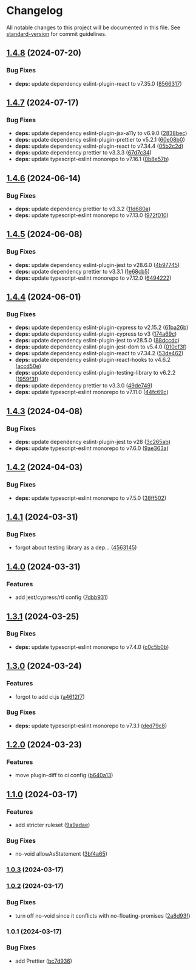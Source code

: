 # Changelog

All notable changes to this project will be documented in this file. See [standard-version](https://github.com/conventional-changelog/standard-version) for commit guidelines.

## [1.4.8](https://github.com/mrijke/eslint-config/compare/v1.4.7...v1.4.8) (2024-07-20)


### Bug Fixes

* **deps:** update dependency eslint-plugin-react to v7.35.0 ([8566317](https://github.com/mrijke/eslint-config/commit/8566317b06232088badb1cea5e99f47d3fb6117b))

## [1.4.7](https://github.com/mrijke/eslint-config/compare/v1.4.6...v1.4.7) (2024-07-17)


### Bug Fixes

* **deps:** update dependency eslint-plugin-jsx-a11y to v6.9.0 ([2838bec](https://github.com/mrijke/eslint-config/commit/2838becb76703461ce2b53bd86c3aa725f38a79c))
* **deps:** update dependency eslint-plugin-prettier to v5.2.1 ([60e08b0](https://github.com/mrijke/eslint-config/commit/60e08b0c5b53b2955bc09aed64c4a07e9ad63e97))
* **deps:** update dependency eslint-plugin-react to v7.34.4 ([05b2c2d](https://github.com/mrijke/eslint-config/commit/05b2c2d3c9a39033d6e67336ddc5a2eb24f7b989))
* **deps:** update dependency prettier to v3.3.3 ([67d7c34](https://github.com/mrijke/eslint-config/commit/67d7c346bfa0c9767276f59c118ae902b1bef346))
* **deps:** update typescript-eslint monorepo to v7.16.1 ([0b8e57b](https://github.com/mrijke/eslint-config/commit/0b8e57b3b1007df9564cad281c1353b684e25e8b))

## [1.4.6](https://github.com/mrijke/eslint-config/compare/v1.4.5...v1.4.6) (2024-06-14)


### Bug Fixes

* **deps:** update dependency prettier to v3.3.2 ([11d680a](https://github.com/mrijke/eslint-config/commit/11d680aaffa26c92c14fe7d03bd2cd32ce3d3f67))
* **deps:** update typescript-eslint monorepo to v7.13.0 ([972f010](https://github.com/mrijke/eslint-config/commit/972f010903156973530ef3dd862fa4aeb6d16f4e))

## [1.4.5](https://github.com/mrijke/eslint-config/compare/v1.4.4...v1.4.5) (2024-06-08)


### Bug Fixes

* **deps:** update dependency eslint-plugin-jest to v28.6.0 ([4b97745](https://github.com/mrijke/eslint-config/commit/4b977459402d0e3aa96370b41442e79b907f9d19))
* **deps:** update dependency prettier to v3.3.1 ([1e68cb5](https://github.com/mrijke/eslint-config/commit/1e68cb5e5fe80921b8ae3acd57b7f9563b4bb231))
* **deps:** update typescript-eslint monorepo to v7.12.0 ([6494222](https://github.com/mrijke/eslint-config/commit/649422211abca1eba872fef9dcb563dc440ea261))

## [1.4.4](https://github.com/mrijke/eslint-config/compare/v1.4.3...v1.4.4) (2024-06-01)


### Bug Fixes

* **deps:** update dependency eslint-plugin-cypress to v2.15.2 ([61ba26b](https://github.com/mrijke/eslint-config/commit/61ba26b1be8e8f27c83d422287d9c4ce8d11bef7))
* **deps:** update dependency eslint-plugin-cypress to v3 ([174a69c](https://github.com/mrijke/eslint-config/commit/174a69c0451cc0afbc40d6fec8285309f853676d))
* **deps:** update dependency eslint-plugin-jest to v28.5.0 ([88dccdc](https://github.com/mrijke/eslint-config/commit/88dccdc147d58dc5dfabca365dadfac55af5aeca))
* **deps:** update dependency eslint-plugin-jest-dom to v5.4.0 ([010cf3f](https://github.com/mrijke/eslint-config/commit/010cf3fdf89ed25c8aa545b53f7546ca80ba18d6))
* **deps:** update dependency eslint-plugin-react to v7.34.2 ([53de462](https://github.com/mrijke/eslint-config/commit/53de462ae26c1a62ba018af21efe183927b052eb))
* **deps:** update dependency eslint-plugin-react-hooks to v4.6.2 ([accd50e](https://github.com/mrijke/eslint-config/commit/accd50e6c92001c8e552ba2e3ef06d4f938c598c))
* **deps:** update dependency eslint-plugin-testing-library to v6.2.2 ([1959f3f](https://github.com/mrijke/eslint-config/commit/1959f3f33d38fa714a5dea8c5096778b63141994))
* **deps:** update dependency prettier to v3.3.0 ([49de749](https://github.com/mrijke/eslint-config/commit/49de749acf50b53c98289e31206c53ad85d0d32b))
* **deps:** update typescript-eslint monorepo to v7.11.0 ([44fc69c](https://github.com/mrijke/eslint-config/commit/44fc69cbdef300f9be8ae9d48af0922b18df59f7))

## [1.4.3](https://github.com/mrijke/eslint-config/compare/v1.4.2...v1.4.3) (2024-04-08)


### Bug Fixes

* **deps:** update dependency eslint-plugin-jest to v28 ([3c265ab](https://github.com/mrijke/eslint-config/commit/3c265ab32da170005f24e646a19e53d70ea8e903))
* **deps:** update typescript-eslint monorepo to v7.6.0 ([9ae363a](https://github.com/mrijke/eslint-config/commit/9ae363aacb9560243222814c16f2cdc7688842c9))

## [1.4.2](https://github.com/mrijke/eslint-config/compare/v1.4.1...v1.4.2) (2024-04-03)


### Bug Fixes

* **deps:** update typescript-eslint monorepo to v7.5.0 ([38ff502](https://github.com/mrijke/eslint-config/commit/38ff50298f6062de2e8e4d97a36420055d7f59d5))

## [1.4.1](https://github.com/mrijke/eslint-config/compare/v1.4.0...v1.4.1) (2024-03-31)


### Bug Fixes

* forgot about testing library as a dep... ([4563145](https://github.com/mrijke/eslint-config/commit/4563145b1bd3e1261cd64d749f004e911e138c66))

## [1.4.0](https://github.com/mrijke/eslint-config/compare/v1.3.1...v1.4.0) (2024-03-31)


### Features

* add jest/cypress/rtl config ([7dbb931](https://github.com/mrijke/eslint-config/commit/7dbb9317a2b06a63b33d4cba0fb34905529a622f))

## [1.3.1](https://github.com/mrijke/eslint-config/compare/v1.3.0...v1.3.1) (2024-03-25)


### Bug Fixes

* **deps:** update typescript-eslint monorepo to v7.4.0 ([c0c5b0b](https://github.com/mrijke/eslint-config/commit/c0c5b0b87d1118258fe7cd28e7468e6d09907064))

## [1.3.0](https://github.com/mrijke/eslint-config/compare/v1.2.0...v1.3.0) (2024-03-24)


### Features

* forgot to add ci.js ([a4612f7](https://github.com/mrijke/eslint-config/commit/a4612f73d585dfa7f09d4f7020224cf9b6f54840))


### Bug Fixes

* **deps:** update typescript-eslint monorepo to v7.3.1 ([ded79c8](https://github.com/mrijke/eslint-config/commit/ded79c8c4b2e30188eaf5d38ebdebc9c7a74f713))

## [1.2.0](https://github.com/mrijke/eslint-config/compare/v1.1.0...v1.2.0) (2024-03-23)


### Features

* move plugin-diff to ci config ([b640a13](https://github.com/mrijke/eslint-config/commit/b640a131260dcf8e1e21ac78dd8ca8fcc8af3ee9))

## [1.1.0](https://github.com/mrijke/eslint-config/compare/v1.0.3...v1.1.0) (2024-03-17)


### Features

* add stricter ruleset ([9a9adae](https://github.com/mrijke/eslint-config/commit/9a9adae46fcdec1c47637f952ee7fcf29b27ad57))


### Bug Fixes

* no-void allowAsStatement ([3bf4a65](https://github.com/mrijke/eslint-config/commit/3bf4a6553c54d987ade0db25051d2052630565b2))

### [1.0.3](https://github.com/mrijke/eslint-config/compare/v1.0.2...v1.0.3) (2024-03-17)

### [1.0.2](https://github.com/mrijke/eslint-config/compare/v1.0.1...v1.0.2) (2024-03-17)


### Bug Fixes

* turn off no-void since it conflicts with no-floating-promises ([2a8d93f](https://github.com/mrijke/eslint-config/commit/2a8d93f02a30de6330d9c691f476c499b896e00f))

### 1.0.1 (2024-03-17)


### Bug Fixes

* add Prettier ([bc7d936](https://github.com/mrijke/eslint-config/commit/bc7d9369f52446534f7dd1176fc5edfa60f48585))
